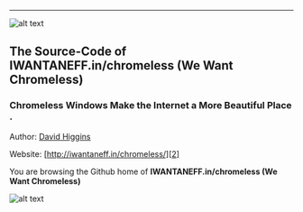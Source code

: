 ----------

![alt text][3]

  [3]: http://api.cld.me/HWDG/download/wwc.svg

## The Source-Code of IWANTANEFF.in/chromeless (We Want Chromeless)

###  Chromeless Windows Make the Internet a More Beautiful Place .

Author: [David Higgins][1]

Website: [http://iwantaneff.in/chromeless/][2]

You are browsing the Github home of **IWANTANEFF.in/chromeless (We Want Chromeless)**

![alt text][4]

  [4]: http://isharefil.es/JD6H/slimmer.gif

  [1]: http://davidhiggins.me/
  [2]: http://iwantaneff.in/chromeless/